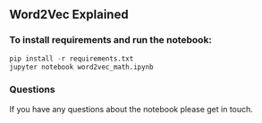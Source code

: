 ## Word2Vec Explained

### To install requirements and run the notebook:

```python
pip install -r requirements.txt
jupyter notebook word2vec_math.ipynb
```

### Questions

If you have any questions about the notebook please get in touch.